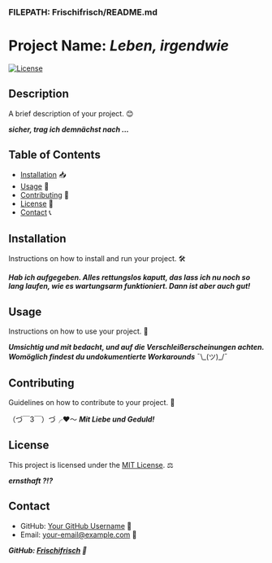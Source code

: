 ### FILEPATH: Frischifrisch/README.md

# Project Name: *Leben, irgendwie*

[![License](https://img.shields.io/badge/license-MIT-blue.svg)](LICENSE)

## Description

A brief description of your project. 😊

***sicher, trag ich demnächst nach ...***

## Table of Contents

- [Installation](#installation) 📥
- [Usage](#usage) 🚀
- [Contributing](#contributing) 🤝
- [License](#license) 📜
- [Contact](#contact) 📞

## Installation

Instructions on how to install and run your project. 🛠️

***Hab ich aufgegeben. Alles rettungslos kaputt, das lass ich nu noch so lang laufen, wie es wartungsarm funktioniert. Dann ist aber auch gut!***

## Usage

Instructions on how to use your project. 📖

***Umsichtig und mit bedacht, und auf die Verschleißerscheinungen achten. Womöglich findest du undokumentierte Workarounds*** ¯\\\_(ツ)\_/¯

## Contributing

Guidelines on how to contribute to your project. 🙌

（づ￣3￣）づ╭❤️～ ***Mit Liebe und Geduld!***

## License

This project is licensed under the [MIT License](LICENSE). ⚖️

***ernsthaft ?!?***

## Contact

- GitHub: [Your GitHub Username](https://github.com/your-username) 🐙
- Email: your-email@example.com 📧

***GitHub: [Frischifrisch](https://github.com/Frischifrisch) 🐙***
